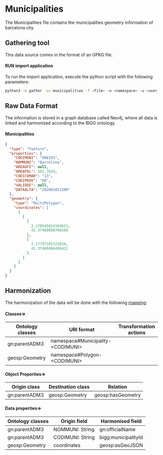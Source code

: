 # Municipalities

The Municipalities file contains the municipalities geometry information of barcelona city.

## Gathering tool

This data source comes in the format of an GPKG file.

#### RUN import application

To run the import application, execute the python script with the following parameters:

```bash
python3 -m gather -so municipalities -f <file> -n <namespace> -u <user_importing> -tz <file_timezone> -st <storage>
```

## Raw Data Format

The information is stored in a graph database called Neo4j, where all data is linked and harmonized according to the
BIGG ontology.

#### Municipalities

````json
{
  "type": "Feature",
  "properties": {
    "CODIMUNI": "080193",
    "NOMMUNI": "Barcelona",
    "AREAOFI": null,
    "AREAPOL": 101.7629,
    "CODICOMAR": "13",
    "CODIPROV": "08",
    "VALIDDE": null,
    "DATAALTA": "202001011200"
  },
  "geometry": {
    "type": "MultiPolygon",
    "coordinates": [
      [
        [
          [
            2.178545014164631,
            41.37480008768268
          ],
          [
            2.17797105321016,
            41.37408466496421
          ]
        ]
      ]
    ]
  }
}
````

## Harmonization

The harmonization of the data will be done with the following [mapping](harmonizer/mapping.yaml):

#### Classes=>

| Ontology classes | URI format                              | Transformation actions |
|------------------|-----------------------------------------|------------------------|
| gn:parentADM3    | namespace#Municipality-&lt;CODIMUNI&gt; |                        |
| geosp:Geometry   | namespace#Polygon-&lt;CODIMUNI&gt;      |                        |

#### Object Properties=>

| Origin class  | Destination class | Relation          |
|---------------|-------------------|-------------------|
| gn:parentADM3 | geosp:Geometry    | geosp:hasGeometry |

#### Data properties=>

| Ontology classes | Origin field     | Harmonised field    |
|------------------|------------------|---------------------|
| gn:parentADM3    | NOMMUNI: String  | gn:officialName     |
| gn:parentADM3    | CODIMUNI: String | bigg:municipalityId |
| geosp:Geometry   | coordinates      | geosp:asGeoJSON     |



